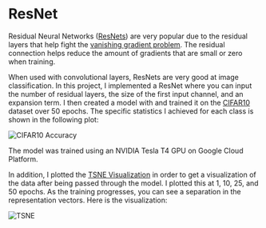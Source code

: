 # ResNet

Residual Neural Networks ([ResNets](https://en.wikipedia.org/wiki/Residual_neural_network)) are very popular due to the residual layers that help fight the [vanishing gradient problem](https://en.wikipedia.org/wiki/Vanishing_gradient_problem).  The residual connection helps reduce the amount of gradients that are small or zero when training.

When used with convolutional layers, ResNets are very good at image classification.  In this project, I implemented a ResNet where you can input the number of residual layers, the size of the first input channel, and an expansion term.  I then created a model with and trained it on the [CIFAR10](https://en.wikipedia.org/wiki/CIFAR-10) dataset over 50 epochs.  The specific statistics I achieved for each class is shown in the following plot:

![CIFAR10 Accuracy](https://user-images.githubusercontent.com/67863882/164312270-513737ba-09ea-476c-8da5-05e97f80c866.png)

The model was trained using an NVIDIA Tesla T4 GPU on Google Cloud Platform.

In addition, I plotted the [TSNE Visualization](https://en.wikipedia.org/wiki/Latent_space) in order to get a visualization of the data after being passed through the model. I plotted this at 1, 10, 25, and 50 epochs.  As the training progresses, you can see a separation in the representation vectors. Here is the visualization: 

![TSNE](https://user-images.githubusercontent.com/67863882/164309157-c25b3358-1489-4aac-8b9b-3cecf2e2ac1c.png)
